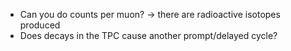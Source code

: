 - Can you do counts per muon? -> there are radioactive isotopes produced
- Does decays in the TPC cause another prompt/delayed cycle?